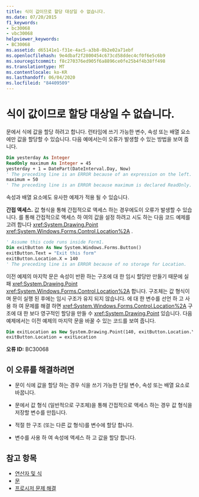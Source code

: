 ```yaml
---
title: 식이 값이므로 할당 대상일 수 없습니다.
ms.date: 07/20/2015
f1_keywords:
- bc30068
- vbc30068
helpviewer_keywords:
- BC30068
ms.assetid: d65141e1-f31e-4ac5-a3b8-0b2e02a71ebf
ms.openlocfilehash: 9e4dbaf2f2800454c673cd58ddec4cf0f6e5c6b9
ms.sourcegitcommit: f8c270376ed905f6a8896ce0fe25b4f4b38ff498
ms.translationtype: MT
ms.contentlocale: ko-KR
ms.lasthandoff: 06/04/2020
ms.locfileid: "84409509"
---
```

# <a name="expression-is-a-value-and-therefore-cannot-be-the-target-of-an-assignment"></a>식이 값이므로 할당 대상일 수 없습니다.

문에서 식에 값을 할당 하려고 합니다. 런타임에 쓰기 가능한 변수, 속성 또는 배열 요소에만 값을 할당할 수 있습니다. 다음 예에서는이 오류가 발생할 수 있는 방법을 보여 줍니다.

```vb
Dim yesterday As Integer
ReadOnly maximum As Integer = 45
yesterday + 1 = DatePart(DateInterval.Day, Now)
' The preceding line is an ERROR because of an expression on the left.
maximum = 50
' The preceding line is an ERROR because maximum is declared ReadOnly.
```

속성과 배열 요소에도 유사한 예제가 적용 될 수 있습니다.

**간접 액세스.** 값 형식을 통해 간접적으로 액세스 하는 경우에도이 오류가 발생할 수 있습니다. 를 통해 간접적으로 액세스 하 여의 값을 설정 하려고 시도 하는 다음 코드 예제를 고려 합니다 <xref:System.Drawing.Point> <xref:System.Windows.Forms.Control.Location%2A> .

```vb
' Assume this code runs inside Form1.
Dim exitButton As New System.Windows.Forms.Button()
exitButton.Text = "Exit this form"
exitButton.Location.X = 140
' The preceding line is an ERROR because of no storage for Location.
```

이전 예제의 마지막 문은 속성이 반환 하는 구조에 대 한 임시 할당만 만들기 때문에 실패 <xref:System.Drawing.Point> <xref:System.Windows.Forms.Control.Location%2A> 합니다. 구조체는 값 형식이 며 문이 실행 된 후에는 임시 구조가 유지 되지 않습니다. 에 대 한 변수를 선언 하 고 사용 하 여 문제를 해결 하면 <xref:System.Windows.Forms.Control.Location%2A> 구조에 대 한 보다 영구적인 할당을 만들 수 <xref:System.Drawing.Point> 있습니다. 다음 예제에서는 이전 예제의 마지막 문을 바꿀 수 있는 코드를 보여 줍니다.

```vb
Dim exitLocation as New System.Drawing.Point(140, exitButton.Location.Y)
exitButton.Location = exitLocation
```

**오류 ID:** BC30068

## <a name="to-correct-this-error"></a>이 오류를 해결하려면

- 문이 식에 값을 할당 하는 경우 식을 쓰기 가능한 단일 변수, 속성 또는 배열 요소로 바꿉니다.

- 문에서 값 형식 (일반적으로 구조체)을 통해 간접적으로 액세스 하는 경우 값 형식을 저장할 변수를 만듭니다.

- 적절 한 구조 (또는 다른 값 형식)를 변수에 할당 합니다.

- 변수를 사용 하 여 속성에 액세스 하 고 값을 할당 합니다.

## <a name="see-also"></a>참고 항목

- [연산자 및 식](../../programming-guide/language-features/operators-and-expressions/index.md)
- [문](../../programming-guide/language-features/statements.md)
- [프로시저 문제 해결](../../programming-guide/language-features/procedures/troubleshooting-procedures.md)
